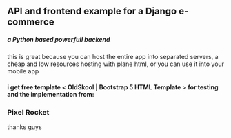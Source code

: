 ## API and frontend example for a Django e-commerce #
##### a Python based powerfull backend
 this is great because you can host the entire app into separated servers, a cheap and low resources hosting with plane html, or you can use it into your mobile app
#### i get free template < OldSkool | Bootstrap 5 HTML Template > for testing and the implementation from:
### Pixel Rocket
thanks guys